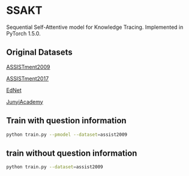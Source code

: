 # SSAKT

Sequential Self-Attentive model for Knowledge Tracing.
Implemented in PyTorch 1.5.0.

## Original Datasets

[ASSISTment2009](https://sites.google.com/site/assistmentsdata/home/assistment-2009-2010-data/skill-builder-data-2009-2010)

[ASSISTment2017](https://sites.google.com/view/assistmentsdatamining/)

[EdNet](https://github.com/riiid/ednet)

[JunyiAcademy](https://www.kaggle.com/junyiacademy/learning-activity-public-dataset-by-junyi-academy)

## Train with question information

```bash
python train.py --pmodel --dataset=assist2009
```

## train without question information

```bash
python train.py --dataset=assist2009
```
